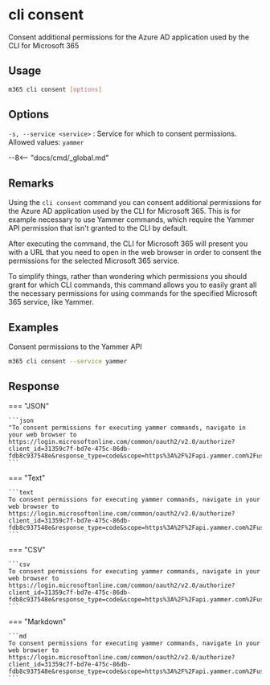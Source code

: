 # cli consent

Consent additional permissions for the Azure AD application used by the CLI for Microsoft 365

## Usage

```sh
m365 cli consent [options]
```

## Options

`-s, --service <service>`
: Service for which to consent permissions. Allowed values: `yammer`

--8<-- "docs/cmd/_global.md"

## Remarks

Using the `cli consent` command you can consent additional permissions for the Azure AD application used by the CLI for Microsoft 365. This is for example necessary to use Yammer commands, which require the Yammer API permission that isn't granted to the CLI by default.

After executing the command, the CLI for Microsoft 365 will present you with a URL that you need to open in the web browser in order to consent the permissions for the selected Microsoft 365 service.

To simplify things, rather than wondering which permissions you should grant for which CLI commands, this command allows you to easily grant all the necessary permissions for using commands for the specified Microsoft 365 service, like Yammer.

## Examples

Consent permissions to the Yammer API

```sh
m365 cli consent --service yammer
```

## Response

=== "JSON"

    ```json
    "To consent permissions for executing yammer commands, navigate in your web browser to https://login.microsoftonline.com/common/oauth2/v2.0/authorize?client_id=31359c7f-bd7e-475c-86db-fdb8c937548e&response_type=code&scope=https%3A%2F%2Fapi.yammer.com%2Fuser_impersonation"
    ```

=== "Text"

    ```text
    To consent permissions for executing yammer commands, navigate in your web browser to https://login.microsoftonline.com/common/oauth2/v2.0/authorize?client_id=31359c7f-bd7e-475c-86db-fdb8c937548e&response_type=code&scope=https%3A%2F%2Fapi.yammer.com%2Fuser_impersonation
    ```

=== "CSV"

    ```csv
    To consent permissions for executing yammer commands, navigate in your web browser to https://login.microsoftonline.com/common/oauth2/v2.0/authorize?client_id=31359c7f-bd7e-475c-86db-fdb8c937548e&response_type=code&scope=https%3A%2F%2Fapi.yammer.com%2Fuser_impersonation
    ```
    
=== "Markdown"

    ```md
    To consent permissions for executing yammer commands, navigate in your web browser to https://login.microsoftonline.com/common/oauth2/v2.0/authorize?client_id=31359c7f-bd7e-475c-86db-fdb8c937548e&response_type=code&scope=https%3A%2F%2Fapi.yammer.com%2Fuser_impersonation
    ```
